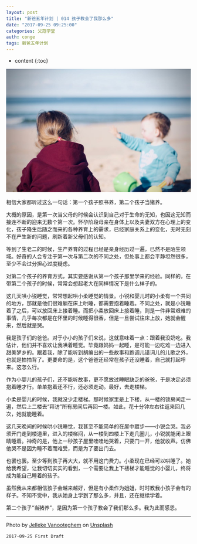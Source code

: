 ```yaml
---
layout: post
title: "新爸五年计划 | 014 孩子教会了我那么多"
date: "2017-09-25 09:25:00"
categories: 父范学堂
auth: conge
tags: 新爸五年计划 
---
```

* content
{:toc}

![姐弟](/assets/images/父范学堂/118382-5e368bb5b0c529a9.jpg)

相信大家都听过这么一句话：第一个孩子照书养，第二个孩子当猪养。

大概的原因，是第一次当父母的时候会认识到自己对于生命的无知，也因这无知而接连不断的迎来无数个第一次。怀孕阶段母亲在身体上以及夫妻双方在心理上的变化，孩子降生后随之而来的各种养育上的需求，已经家庭关系上的变化，无时无刻不在产生新的问题，刷新着新父母们的认知。

等到了生老二的时候，生产养育的过程已经是亲身经历过一遍，已然不是陌生领域。好奇的人会专注于第一次与第二次的不同之处，但处事上都会平静坦然很多，至少不会过分担心过度疑虑。

对第二个孩子的养育方式，其实要感谢从第一个孩子那里学来的经验。同样的，在带第二个孩子的时候，常常会想起老大在同样情况下是什么样子的。




这几天哄小锐睡觉，常常想起哄小柔睡觉的情景。小锐和婴儿时的小柔有一个共同的地方，那就是他们很难躺在床上哄睡，都需要抱着睡着。不同之处，就是小锐睡着了之后，可以放回床上接着睡。而把小柔放回床上接着睡，则是一件非常艰难的事情，几乎每次都是在怀里的时候睡得很香，但是一旦尝试往床上放，她就会醒来，然后就是哭。

我是孩子们的爸爸。对于小小的孩子们来说，这就意味着一点：跟着我没奶吃。我估计，他们并不喜欢让我哄着睡觉。毕竟跟妈妈一起睡，是可能一边吃难一边进入甜美梦乡的。跟着我，除了能听到胡编出的一些故事和跑调儿错词儿的儿歌之外，也就是拍拍背了。更要命的是，这个爸爸还经常在孩子还没睡着，自己就打起呼来。这怎么行。

作为小婴儿的孩子们，还不能听故事，更不愿放过睡眠缺乏的爸爸，于是决定必须抱着睡才行。单单抱着还不行，还必须走动。最好，去走楼梯。

小柔是婴儿的时候，我就没少走楼梯。那时候家里是上下楼，从一楼的锁房间走一遍，然后上二楼去“拜访”所有房间后再回一楼。如此，花十分钟左右往返来回几次，她就能睡着。

这几天晚间的时候哄小锐睡觉，我甚至不能简单的在屋中踱步——小锐会哭。我必须开门走到楼道里，进入的楼梯间，从一楼到四楼上下走几圈儿，小锐就能闭上眼睛睡着。神奇的是，他上一秒孩子屋里哇哇地哭着，只要门一开，他就收声。仿佛他哭不是因为睡不着而难受，而是为了要出门去。

也罢也罢。至少等到孩子再大大，就不用这门费力。小柔现在已经可以哄睡了。她给我希望，让我切切实实的看到，一个需要让我上下楼梯才能睡觉的小婴儿，终将成为能自己睡着的孩子。

虽然我从来都相信孩子会越来越好，但是有小柔作为姐姐，时时教我小孩子会有的样子。不知不觉中，我从她身上学到了那么多，并且，还在继续学着。

第二个孩子“当猪养”，是因为第一个孩子教会了我们那么多。我为此而感恩。


---- 
Photo by [Jelleke Vanooteghem](https://unsplash.com/photos/VvtPllEUnhs?utm_source=unsplash&utm_medium=referral&utm_content=creditCopyText) on [Unsplash](https://unsplash.com/?utm_source=unsplash&utm_medium=referral&utm_content=creditCopyText)

```
2017-09-25 First Draft
```

